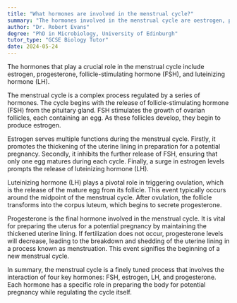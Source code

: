 ```yaml
---
title: "What hormones are involved in the menstrual cycle?"
summary: "The hormones involved in the menstrual cycle are oestrogen, progesterone, follicle-stimulating hormone (FSH), and luteinising hormone (LH)."
author: "Dr. Robert Evans"
degree: "PhD in Microbiology, University of Edinburgh"
tutor_type: "GCSE Biology Tutor"
date: 2024-05-24
---
```


The hormones that play a crucial role in the menstrual cycle include estrogen, progesterone, follicle-stimulating hormone (FSH), and luteinizing hormone (LH).

The menstrual cycle is a complex process regulated by a series of hormones. The cycle begins with the release of follicle-stimulating hormone (FSH) from the pituitary gland. FSH stimulates the growth of ovarian follicles, each containing an egg. As these follicles develop, they begin to produce estrogen.

Estrogen serves multiple functions during the menstrual cycle. Firstly, it promotes the thickening of the uterine lining in preparation for a potential pregnancy. Secondly, it inhibits the further release of FSH, ensuring that only one egg matures during each cycle. Finally, a surge in estrogen levels prompts the release of luteinizing hormone (LH).

Luteinizing hormone (LH) plays a pivotal role in triggering ovulation, which is the release of the mature egg from its follicle. This event typically occurs around the midpoint of the menstrual cycle. After ovulation, the follicle transforms into the corpus luteum, which begins to secrete progesterone.

Progesterone is the final hormone involved in the menstrual cycle. It is vital for preparing the uterus for a potential pregnancy by maintaining the thickened uterine lining. If fertilization does not occur, progesterone levels will decrease, leading to the breakdown and shedding of the uterine lining in a process known as menstruation. This event signifies the beginning of a new menstrual cycle.

In summary, the menstrual cycle is a finely tuned process that involves the interaction of four key hormones: FSH, estrogen, LH, and progesterone. Each hormone has a specific role in preparing the body for potential pregnancy while regulating the cycle itself.
    